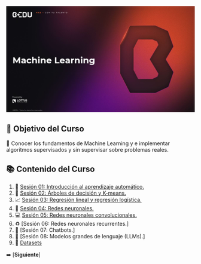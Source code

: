 <div align="center">
    <img src="BEDU.JPG">
</div>

## 🎯 Objetivo del Curso

🐍 Conocer los fundamentos de Machine Learning y e implementar algoritmos supervisados y sin supervisar sobre problemas reales.

## 📚 Contenido del Curso

1. 🤖 [Sesión 01: Introducción al aprendizaje automático.](Sesión-01) 
2. 🌳 [Sesión 02: Árboles de decisión y K-means.](Sesión-02)
3. 📈 [Sesión 03: Regresión lineal y regresión logística.](Sesión-03)
4. 🧠 [Sesión 04: Redes neuronales.](Sesión-04)
5. 💻 [Sesión 05: Redes neuronales convolucionales.](Sesión-05)
6. ♻️ [Sesión 06: Redes neuronales recurrentes.]
7. 🤖 [Sesión 07: Chatbots.]
8. 🤖 [Sesión 08: Modelos grandes de lenguaje (LLMs).]
9. 📁 [Datasets](Datasets)

➡️ [**Siguiente**]
